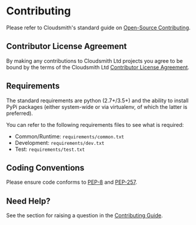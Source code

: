 # Contributing

Please refer to Cloudsmith's standard guide on [Open-Source Contributing](https://help.cloudsmith.io/docs/contributing).

## Contributor License Agreement

By making any contributions to Cloudsmith Ltd projects you agree to be bound by the terms of the Cloudsmith Ltd [Contributor License Agreement](https://help.cloudsmith.io/docs/contributor-license-agreement).

## Requirements

The standard requirements are python (2.7+/3.5+) and the ability to install PyPi packages (either system-wide or via virtualenv, of which the latter is preferred).

You can refer to the following requirements files to see what is required:

- Common/Runtime: `requirements/common.txt`
- Development: `requirements/dev.txt`
- Test: `requirements/test.txt`

## Coding Conventions

Please ensure code conforms to [PEP-8](https://www.python.org/dev/peps/pep-0008/) and [PEP-257](https://www.python.org/dev/peps/pep-0257/).

## Need Help?

See the section for raising a question in the [Contributing Guide](https://help.cloudsmith.io/docs/contributing).
